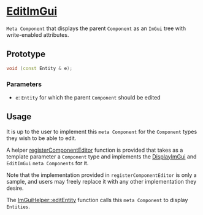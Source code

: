 # [EditImGui](EditImGui.hpp)

`Meta Component` that displays the parent `Component` as an `ImGui` tree with write-enabled attributes.

## Prototype

```cpp
void (const Entity & e);
```

### Parameters

* `e`: `Entity` for which the parent `Component` should be edited

## Usage

It is up to the user to implement this `meta Component` for the `Component` types they wish to be able to edit.

A helper [registerComponentEditor](../../helpers/RegisterComponentEditor.md) function is provided that takes as a template parameter a `Component` type and implements the [DisplayImGui](DisplayImGui.md) and `EditImGui` `meta Components` for it.

Note that the implementation provided in `registerComponentEditor` is only a sample, and users may freely replace it with any other implementation they desire.

The [ImGuiHelper::editEntity](../../helpers/ImGuiHelper.md) function calls this `meta Component` to display `Entities`.